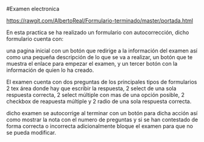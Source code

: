 #Examen electronica

https://rawgit.com/AlbertoReal/Formulario-terminado/master/portada.html

En esta practica se ha realizado un formulario con autocorrección, dicho formulario cuenta con:

una pagina inicial con un botón que redirige a la información del examen así como una pequeña descripción de lo que se va a realizar, un botón que te muestra el enlace para empezar el examen, y un tercer botón con la información de quien lo ha creado.

El examen cuenta con dos preguntas de los principales tipos de formularios 2 tex área donde hay que escribir la respuesta, 2 select de una sola respuesta correcta, 2 select múltiple con mas de una opción posible, 2 checkbox de reapuesta múltiple y 2 radio de una sola respuesta correcta.

dicho examen se autocorrige al terminar con un botón para dicha acción así como mostrar la nota con el numero de preguntas y si se han contestado de forma correcta o incorrecta adicionalmente bloque el examen para que no se pueda modificar.
